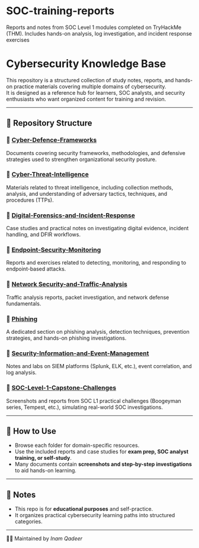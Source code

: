 # SOC-training-reports
Reports and notes from SOC Level 1 modules completed on TryHackMe (THM). Includes hands-on analysis, log investigation, and incident response exercises
# Cybersecurity Knowledge Base  

This repository is a structured collection of study notes, reports, and hands-on practice materials covering multiple domains of cybersecurity.  
It is designed as a reference hub for learners, SOC analysts, and security enthusiasts who want organized content for training and revision.  

---

## 📂 Repository Structure  

### 🔹 [Cyber-Defence-Frameworks](./Cyber-Defence-Frameworks)  
Documents covering security frameworks, methodologies, and defensive strategies used to strengthen organizational security posture.  

### 🔹 [Cyber-Threat-Intelligence](./Cyber-Threat-Intelligence)  
Materials related to threat intelligence, including collection methods, analysis, and understanding of adversary tactics, techniques, and procedures (TTPs).  

### 🔹 [Digital-Forensics-and-Incident-Response](./Digital-Forensics-and-Incident-Response)  
Case studies and practical notes on investigating digital evidence, incident handling, and DFIR workflows.  

### 🔹 [Endpoint-Security-Monitoring](./Endpoint-Security-Monitoring)  
Reports and exercises related to detecting, monitoring, and responding to endpoint-based attacks.  

### 🔹 [Network Security-and-Traffic-Analysis](./Network-Security-and-Traffic-Analysis)  
Traffic analysis reports, packet investigation, and network defense fundamentals.  

### 🔹 [Phishing](./Phishing)  
A dedicated section on phishing analysis, detection techniques, prevention strategies, and hands-on phishing investigations.  

### 🔹 [Security-Information-and-Event-Management](./Security-Information-and-Event-Management)  
Notes and labs on SIEM platforms (Splunk, ELK, etc.), event correlation, and log analysis.  

### 🔹 [SOC-Level-1-Capstone-Challenges](./SOC-Level-1-Capstone-Challenges)  
Screenshots and reports from SOC L1 practical challenges (Boogeyman series, Tempest, etc.), simulating real-world SOC investigations.  

---

## 🚀 How to Use  

- Browse each folder for domain-specific resources.  
- Use the included reports and case studies for **exam prep, SOC analyst training, or self-study**.  
- Many documents contain **screenshots and step-by-step investigations** to aid hands-on learning.  

---

## 📌 Notes  

- This repo is for **educational purposes** and self-practice.  
- It organizes practical cybersecurity learning paths into structured categories.  

---
👨‍💻 Maintained by *Inam Qadeer*  
